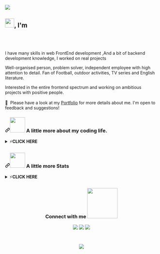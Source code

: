<img src="https://capsule-render.vercel.app/api?type=waving&color=gradient&height=280&section=header&text=Hi%20there%20%F0%9F%91%8B&fontSize=90"></img>
<h2> <img width="30" src="https://c.tenor.com/nebZyl8oN7IAAAAi/wave-hello.gif" />, I'm </h2>

<h3 align="center"> <a href="https://aws2002.github.io/">
   <img alt="" src="https://readme-typing-svg.herokuapp.com/?lines=Osama+Husem;Beginner+ReactJS+NextJs++Full-Stack+developer&font=Fira%20Code&center=true&width=680&height=45&color=68C3D4&vCenter=true&size=25"></a>
</h3>
<!-- 
<h1 align="center" dir="auto"><a id="user-content--howdy-im-sy-rashid" class="anchor" aria-hidden="true" href="#-howdy-im-sy-rashid"><svg class="octicon octicon-link" viewBox="0 0 16 16" version="1.1" width="16" height="16" aria-hidden="true"><path fill-rule="evenodd" d="M7.775 3.275a.75.75 0 001.06 1.06l1.25-1.25a2 2 0 112.83 2.83l-2.5 2.5a2 2 0 01-2.83 0 .75.75 0 00-1.06 1.06 3.5 3.5 0 004.95 0l2.5-2.5a3.5 3.5 0 00-4.95-4.95l-1.25 1.25zm-4.69 9.64a2 2 0 010-2.83l2.5-2.5a2 2 0 012.83 0 .75.75 0 001.06-1.06 3.5 3.5 0 00-4.95 0l-2.5 2.5a3.5 3.5 0 004.95 4.95l1.25-1.25a.75.75 0 00-1.06-1.06l-1.25 1.25a2 2 0 01-2.83 0z"></path></svg></a><g-emoji class="g-emoji" alias="cowboy_hat_face" fallback-src="https://github.githubassets.com/images/icons/emoji/unicode/1f920.png"></g-emoji> Hi, I'm Osama husam 👋</h1> -->

<br>

 
</p>
<p dir="auto">I have many skills in web FrontEnd development ,And a bit of backend development knowledge, I worked on real projects

Well-organised person, problem solver, independent employee with high attention to detail. Fan of Football, outdoor activities, TV series and English literature.

Interested in the entire frontend spectrum and working on ambitious projects with positive people. <br/>
  <br/>
  📄 &nbsp;Please have a look at my [Portfolio](https://aws2002.github.io/cv/) for more details about me. I'm open to feedback and suggestions!
 <h3 dir="auto"><a id="user-content--a-little-more-about-me" class="anchor" aria-hidden="true" href="#-a-little-more-about-me"><svg class="octicon octicon-link" viewBox="0 0 16 16" version="1.1" width="16" height="16" aria-hidden="true"><path fill-rule="evenodd" d="M7.775 3.275a.75.75 0 001.06 1.06l1.25-1.25a2 2 0 112.83 2.83l-2.5 2.5a2 2 0 01-2.83 0 .75.75 0 00-1.06 1.06 3.5 3.5 0 004.95 0l2.5-2.5a3.5 3.5 0 00-4.95-4.95l-1.25 1.25zm-4.69 9.64a2 2 0 010-2.83l2.5-2.5a2 2 0 012.83 0 .75.75 0 001.06-1.06 3.5 3.5 0 00-4.95 0l-2.5 2.5a3.5 3.5 0 004.95 4.95l1.25-1.25a.75.75 0 00-1.06-1.06l-1.25 1.25a2 2 0 01-2.83 0z"></path></svg></a><a target="_blank" rel="noopener noreferrer" href="https://camo.githubusercontent.com/be37cdc8f930300096c506ad4574eaae977c48fbb2705cfcb92f4eeab8282c7a/68747470733a2f2f6d656469612e67697068792e636f6d2f6d656469612f56674344417a634b767352364f4d307557672f67697068792e676966"><img src="https://camo.githubusercontent.com/be37cdc8f930300096c506ad4574eaae977c48fbb2705cfcb92f4eeab8282c7a/68747470733a2f2f6d656469612e67697068792e636f6d2f6d656469612f56674344417a634b767352364f4d307557672f67697068792e676966" width="50" data-canonical-src="https://media.giphy.com/media/VgCDAzcKvsR6OM0uWg/giphy.gif" style="max-width: 100%;"></a> A little more about my coding life.</h3>
 

</article>
<details>
<summary><g-emoji class="g-emoji" alias="zap" fallback-src="https://github.githubassets.com/images/icons/emoji/unicode/26a1.png">⚡️</g-emoji><strong>CLICK HERE</strong></summary>
<br>
 <article class="markdown-body entry-content container-lg f5" itemprop="text"><div class="highlight highlight-source-shell position-relative overflow-auto"><pre><span class="pl-k">&gt;</span> neofetch</pre><div class="zeroclipboard-container position-absolute right-0 top-0">
    <clipboard-copy aria-label="Copy" class="ClipboardButton btn js-clipboard-copy m-2 p-0 tooltipped-no-delay" data-copy-feedback="Copied!" data-tooltip-direction="w" value="> neofetch" tabindex="0" role="button" style="display: inherit;">
      <svg aria-hidden="true" height="16" viewBox="0 0 16 16" version="1.1" width="16" data-view-component="true" class="octicon octicon-copy js-clipboard-copy-icon m-2">
    <path fill-rule="evenodd" d="M0 6.75C0 5.784.784 5 1.75 5h1.5a.75.75 0 010 1.5h-1.5a.25.25 0 00-.25.25v7.5c0 .138.112.25.25.25h7.5a.25.25 0 00.25-.25v-1.5a.75.75 0 011.5 0v1.5A1.75 1.75 0 019.25 16h-7.5A1.75 1.75 0 010 14.25v-7.5z"></path><path fill-rule="evenodd" d="M5 1.75C5 .784 5.784 0 6.75 0h7.5C15.216 0 16 .784 16 1.75v7.5A1.75 1.75 0 0114.25 11h-7.5A1.75 1.75 0 015 9.25v-7.5zm1.75-.25a.25.25 0 00-.25.25v7.5c0 .138.112.25.25.25h7.5a.25.25 0 00.25-.25v-7.5a.25.25 0 00-.25-.25h-7.5z"></path>
</svg>
      <svg aria-hidden="true" height="16" viewBox="0 0 16 16" version="1.1" width="16" data-view-component="true" class="octicon octicon-check js-clipboard-check-icon color-fg-success d-none m-2">
    <path fill-rule="evenodd" d="M13.78 4.22a.75.75 0 010 1.06l-7.25 7.25a.75.75 0 01-1.06 0L2.22 9.28a.75.75 0 011.06-1.06L6 10.94l6.72-6.72a.75.75 0 011.06 0z"></path>
</svg>
    </clipboard-copy>
  </div></div>

<div class="highlight highlight-source-cs position-relative overflow-auto"><pre><span class="pl-smi">aws2002@github</span>
<span class="pl-k">------------------------</span><span class="pl-k">-</span>
<span class="pl-en">🤖 OS</span>: <span class="pl-smi">Windows</span> <span class="pl-smi">x86_64</span>
<span class="pl-en">🤷‍♂️ Pronouns</span>: <span class="pl-smi">He</span><span class="pl-k">/</span><span class="pl-smi">Him</span>
<span class="pl-en">🗺️ Location</span>: <span class="pl-smi">Palestine</span>, <span class="pl-smi">Gaza</span>
<span class="pl-en">🔥 Frameworks</span>: <span class="pl-smi">React</span>
<span class="pl-en">🧑‍💻 Languages & Skils</span>: <span class="pl-smi">JavaScript</span>,<span class="pl-smi">TypeScript</span>,
                    <span class="pl-smi">HTML</span>,<span class="pl-smi">CSS</span>,<span class="pl-smi">Php</span>,<span class="pl-smi">Sass</span>,
                    <span class="pl-smi">NextJs</span>,<span class="pl-smi">BootStrap</span>,<span class="pl-smi">ReactRouter</span>,
                    <span class="pl-smi">FramerMotion</span>,<span class="pl-smi">TailwindCss</span>,<span class="pl-smi">Just</span>
                    <span class="pl-smi">MySql</span>,<span class="pl-smi">Java</span>,<span class="pl-smi">C++/C</span>,<span class="pl-smi">ChartJs</span>,<span class="pl-smi">Git</span>,<span class="pl-smi">ExpressJs</span>,<span class="pl-smi">RegEx</span>
                    <span class="pl-smi">MongoDb</span>,<span class="pl-smi">NodeJs</span>,<span class="pl-smi">Skeleton</span>,
                    <span class="pl-smi">i18next</span>,<span class="pl-smi">Styled Components</span>
<span class="pl-en">🥅 2022 Goals: </span>: <span class="pl-smi">**Learn more about web**</span>
<span class="pl-en">⚡ Hobbies</span>: <span class="pl-smi">football</span>, <span class="pl-smi">Gaming</span>
<span class="pl-en">📧 Email</span>: <span class="pl-smi">otaku3game@gmail.com</span></pre><div class="zeroclipboard-container position-absolute right-0 top-0">
    <clipboard-copy aria-label="Copy" class="ClipboardButton btn js-clipboard-copy m-2 p-0 tooltipped-no-delay" data-copy-feedback="Copied!" data-tooltip-direction="w" value="pgsohail@github
-------------------------
OS: Arch Linux x86_64
Shell: zsh 5.8
Pronouns: He/Him
Location: punjab, Pakistan
Frameworks: React
Languages: JavaScript, Python,
           HTML, CSS
Learning: Node.js, Express, MEAN Stack,
          Three.js, CPP
Hobbies: drifting, footbal, Gaming
Commits: 101
Stars: 17
Discord: pgsohail" tabindex="0" role="button" style="display: inherit;">
      <svg aria-hidden="true" height="16" viewBox="0 0 16 16" version="1.1" width="16" data-view-component="true" class="octicon octicon-copy js-clipboard-copy-icon m-2">
    <path fill-rule="evenodd" d="M0 6.75C0 5.784.784 5 1.75 5h1.5a.75.75 0 010 1.5h-1.5a.25.25 0 00-.25.25v7.5c0 .138.112.25.25.25h7.5a.25.25 0 00.25-.25v-1.5a.75.75 0 011.5 0v1.5A1.75 1.75 0 019.25 16h-7.5A1.75 1.75 0 010 14.25v-7.5z"></path><path fill-rule="evenodd" d="M5 1.75C5 .784 5.784 0 6.75 0h7.5C15.216 0 16 .784 16 1.75v7.5A1.75 1.75 0 0114.25 11h-7.5A1.75 1.75 0 015 9.25v-7.5zm1.75-.25a.25.25 0 00-.25.25v7.5c0 .138.112.25.25.25h7.5a.25.25 0 00.25-.25v-7.5a.25.25 0 00-.25-.25h-7.5z"></path>
</svg>
      <svg aria-hidden="true" height="16" viewBox="0 0 16 16" version="1.1" width="16" data-view-component="true" class="octicon octicon-check js-clipboard-check-icon color-fg-success m-2 d-none">
    <path fill-rule="evenodd" d="M13.78 4.22a.75.75 0 010 1.06l-7.25 7.25a.75.75 0 01-1.06 0L2.22 9.28a.75.75 0 011.06-1.06L6 10.94l6.72-6.72a.75.75 0 011.06 0z"></path>
</svg>
    </clipboard-copy>
  </div></div>
 <p align="center" dir="auto">
    <img src="https://img.shields.io/badge/-TypeScript-%233178C6?style=for-the-badge&logo=typescript&logoColor=white" />
    <img src="https://img.shields.io/badge/JavaScript-F7DF1E?style=for-the-badge&logo=javascript&logoColor=black" />
    <img src="https://img.shields.io/badge/CSS3-1572B6?style=for-the-badge&logo=css3&logoColor=white" />
    <img src="https://img.shields.io/badge/HTML5-E34F26?style=for-the-badge&logo=html5&logoColor=white" />
    <img src="https://img.shields.io/badge/-ReactJs-61DAFB?style=for-the-badge&logo=react&logoColor=white" />
    <img src="https://img.shields.io/badge/-next.js-ffffff?style=for-the-badge&logo=next.js&logoColor=black" />
    <!-- <img src="https://img.shields.io/badge/-ReduxJs-61DAFB?style=for-the-badge&logo=redux&logoColor=white" /> -->
    <img src="https://img.shields.io/badge/-React%20Router%20Dom-%236CDBFD?style=for-the-badge&logo=reactrouter&logoColor=black" />
    <!-- <img src="https://img.shields.io/badge/-react_native-914359?style=for-the-badge&logo=react-native&logoColor=white" /> -->
    <!-- <img src="https://img.shields.io/badge/-materialUI-61DAFB?style=for-the-badge&logo=materialui&logoColor=black" /> -->
    <img src="https://img.shields.io/badge/Sass-CC6699?style=for-the-badge&logo=sass&logoColor=white" />
    <img src="https://img.shields.io/badge/Node.js-43853D?style=for-the-badge&logo=node.js&logoColor=white" />
    <img src="https://img.shields.io/badge/mongodb-43853D?style=for-the-badge&logo=mongodb&logoColor=green" />
    <img src="https://img.shields.io/badge/Express.js-404D59?style=for-the-badge&logo=express&logoColor=white" />
    <img src="https://img.shields.io/badge/-Eslint-4831B3?style=for-the-badge&logo=eslint&logoColor=white" />
    <img src="https://img.shields.io/badge/-tailwind-4831B3?style=for-the-badge&logo=tailwindcss&logoColor=white" />
    <!-- <img src="https://img.shields.io/badge/PostgreSQL-316192?style=for-the-badge&logo=postgresql&logoColor=white" /> -->
    <img src="https://img.shields.io/badge/-Jest-914359?style=for-the-badge&logo=jest&logoColor=white" />
    <img src="https://img.shields.io/badge/-Framer Motion-e700bb?style=for-the-badge&logo=framer&logoColor=white" />
    <img src="https://img.shields.io/badge/GitHub-100000?style=for-the-badge&logo=github&logoColor=white" />
    <img src="https://img.shields.io/badge/-chart.js-914359?style=for-the-badge&logo=chart.js&logoColor=white" />
    <!-- <img src="https://img.shields.io/badge/-postman-F26634?style=for-the-badge&logo=postman&logoColor=white" /> -->
    <!-- <img src="https://img.shields.io/badge/-Heroku-%236B48AF?style=for-the-badge&logo=heroku&logoColor=white" /> -->
    <img src="https://img.shields.io/badge/-Figma-%2379D384?style=for-the-badge&logo=figma&logoColor=white" />
    <!-- <img src="https://img.shields.io/badge/-mapBox-61DAFB?style=for-the-badge&logo=map&logoColor=white" />
    <img src="https://img.shields.io/badge/-Twilio-E95420?style=for-the-badge&logo=Twilio&logoColor=white" /> -->
    <img src="https://img.shields.io/badge/-chart.js-914359?style=for-the-badge&logo=chart.js&logoColor=white" />
    <img src="https://img.shields.io/badge/-i18next-029687?style=for-the-badge&logo=i18next&logoColor=white" />
    <img src="https://img.shields.io/badge/-Styled%20Components-404D59?style=for-the-badge&logo=styledComponents&logoColor=white" />
    <img src="https://img.shields.io/badge/-bootstarp-43853D?style=for-the-badge&logo=bootstarp&logoColor=white" />
    <img src="https://img.shields.io/badge/-Visual%20Studio%20Code-0584C4?style=for-the-badge&logo=visualstudiocode&logoColor=white" />
    <img src="https://img.shields.io/badge/-react Bootstarp-E95420?style=for-the-badge&logo=react-bootstarp&logoColor=white" />
</p>
</details>


</article>

<!-- Stats -->
<h3 dir="auto"><a id="user-content--a-little-more-about-me" class="anchor" aria-hidden="true" href="#-a-little-more-about-me"><svg class="octicon octicon-link" viewBox="0 0 16 16" version="1.1" width="16" height="16" aria-hidden="true"><path fill-rule="evenodd" d="M7.775 3.275a.75.75 0 001.06 1.06l1.25-1.25a2 2 0 112.83 2.83l-2.5 2.5a2 2 0 01-2.83 0 .75.75 0 00-1.06 1.06 3.5 3.5 0 004.95 0l2.5-2.5a3.5 3.5 0 00-4.95-4.95l-1.25 1.25zm-4.69 9.64a2 2 0 010-2.83l2.5-2.5a2 2 0 012.83 0 .75.75 0 001.06-1.06 3.5 3.5 0 00-4.95 0l-2.5 2.5a3.5 3.5 0 004.95 4.95l1.25-1.25a.75.75 0 00-1.06-1.06l-1.25 1.25a2 2 0 01-2.83 0z"></path></svg></a><a target="_blank" rel="noopener noreferrer" href="https://camo.githubusercontent.com/be37cdc8f930300096c506ad4574eaae977c48fbb2705cfcb92f4eeab8282c7a/68747470733a2f2f6d656469612e67697068792e636f6d2f6d656469612f56674344417a634b767352364f4d307557672f67697068792e676966"><img src="https://camo.githubusercontent.com/be37cdc8f930300096c506ad4574eaae977c48fbb2705cfcb92f4eeab8282c7a/68747470733a2f2f6d656469612e67697068792e636f6d2f6d656469612f56674344417a634b767352364f4d307557672f67697068792e676966" width="50" data-canonical-src="https://media.giphy.com/media/VgCDAzcKvsR6OM0uWg/giphy.gif" style="max-width: 100%;"></a> A little more Stats</h3>
<details>
  <summary><g-emoji class="g-emoji" alias="zap" fallback-src="https://github.githubassets.com/images/icons/emoji/unicode/26a1.png">⚡️</g-emoji><strong>CLICK HERE</strong></summary>
  <br>
  <p align="left"> <a href="https://twitter.com/Itsosama_2" target="blank"><img src="https://img.shields.io/twitter/follow/Itsosama_2?logo=twitter&style=for-the-badge" alt="Itsosama_2" /></a> </p>
<p align="left"> <img src="https://komarev.com/ghpvc/?username=aws2002&label=Profile%20views&color=0e75b6&style=flat" alt="aws2002" /> </p>
<p align="center">
<img align="center"
    src="" alt=""/>
    <br>
    <img align="center"
    src="https://github-readme-stats.vercel.app/api?username=aws2002&show_icons=true&locale=en&theme=dark" alt="aws2002" style="width:50%"/><img align="center"
    src="https://github-readme-streak-stats.herokuapp.com/?user=aws2002&theme=dark" alt="aws2002" style="width:50%"/>
</p>
</details>
<h3 align="center">Connect with me <img src='https://raw.githubusercontent.com/ShahriarShafin/ShahriarShafin/main/Assets/handshake.gif' width="100px"></h3>
<p align="center">
<a href="https://twitter.com/Itsosama_2" target="blank"><img src="https://img.shields.io/badge/twitter-1877F2?style=for-the-badge&logo=twitter&logoColor=white" /></a>
<a href="https://instagram.com/osama._husam" target="blank"> <img src="https://img.shields.io/badge/Instagram-f24b5b?style=for-the-badge&logo=Instagram&logoColor=white" /></a>
<a href="https://fb.com/osama.husam.1671" target="blank"> <img src="https://img.shields.io/badge/Facebook-1877F2?style=for-the-badge&logo=facebook&logoColor=white" /></a>
</p>

<div align="center"><br> 

<!--   ![Snake animation](https://github.com/Feruaro/Feruaro/blob/output/github-contribution-grid-snake.svg) -->
  <img src="https://capsule-render.vercel.app/api?type=waving&color=gradient&height=150&section=footer"></img>
  </div>
